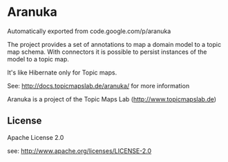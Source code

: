 # Aranuka


Automatically exported from code.google.com/p/aranuka

The project provides a set of annotations to map a domain model to a topic map schema. With connectors it is possible to persist instances of the model to a topic map.

It's like Hibernate only for Topic maps.

See: http://docs.topicmapslab.de/aranuka/ for more information

Aranuka is a project of the Topic Maps Lab (http://www.topicmapslab.de)

## License
Apache License 2.0

see: http://www.apache.org/licenses/LICENSE-2.0
